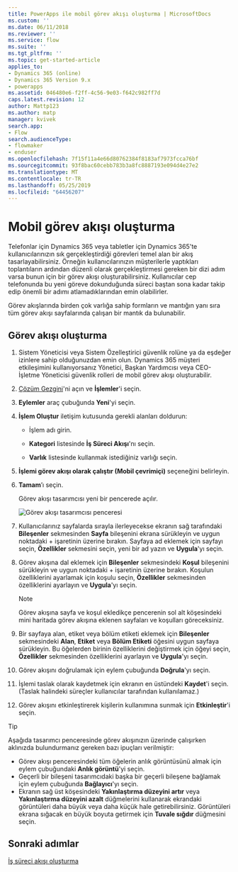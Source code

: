 ```yaml
---
title: PowerApps ile mobil görev akışı oluşturma | MicrosoftDocs
ms.custom: ''
ms.date: 06/11/2018
ms.reviewer: ''
ms.service: flow
ms.suite: ''
ms.tgt_pltfrm: ''
ms.topic: get-started-article
applies_to:
- Dynamics 365 (online)
- Dynamics 365 Version 9.x
- powerapps
ms.assetid: 046480e6-f2ff-4c56-9e03-f642c982ff7d
caps.latest.revision: 12
author: Mattp123
ms.author: matp
manager: kvivek
search.app:
- Flow
search.audienceType:
- flowmaker
- enduser
ms.openlocfilehash: 7f15f11a4e66d80762384f8183af7973fcca76bf
ms.sourcegitcommit: 93f8bac60cebb783b3a8fc8887193e094d4e27e2
ms.translationtype: MT
ms.contentlocale: tr-TR
ms.lasthandoff: 05/25/2019
ms.locfileid: "64456207"
---
```

# <a name="create-a-mobile-task-flow"></a>Mobil görev akışı oluşturma

Telefonlar için Dynamics 365 veya tabletler için Dynamics 365'te kullanıcılarınızın sık gerçekleştirdiği görevleri temel alan bir akış tasarlayabilirsiniz. Örneğin kullanıcılarınızın müşterilerle yaptıkları toplantıların ardından düzenli olarak gerçekleştirmesi gereken bir dizi adım varsa bunun için bir görev akışı oluşturabilirsiniz. Kullanıcılar cep telefonunda bu yeni göreve dokunduğunda süreci baştan sona kadar takip edip önemli bir adımı atlamadıklarından emin olabilirler.  
  
 Görev akışlarında birden çok varlığa sahip formların ve mantığın yanı sıra tüm görev akışı sayfalarında çalışan bir mantık da bulunabilir.  
  
## <a name="create-a-task-flow"></a>Görev akışı oluşturma
  
1. Sistem Yöneticisi veya Sistem Özelleştirici güvenlik rolüne ya da eşdeğer izinlere sahip olduğunuzdan emin olun. Dynamics 365 müşteri etkileşimini kullanıyorsanız Yönetici, Başkan Yardımcısı veya CEO-İşletme Yöneticisi güvenlik rolleri de mobil görev akışı oluşturabilir. 
  
2. [Çözüm Gezgini](/powerapps/maker/model-driven-apps/advanced-navigation#solution-explorer)'ni açın ve **İşlemler**'i seçin.  
  
3.  **Eylemler** araç çubuğunda **Yeni**'yi seçin.  
  
4.  **İşlem Oluştur** iletişim kutusunda gerekli alanları doldurun:  
  
    -   İşlem adı girin.  
  
    -   **Kategori** listesinde **İş Süreci Akışı**'nı seçin.  
  
    -   **Varlık** listesinde kullanmak istediğiniz varlığı seçin.  
  
5.  **İşlemi görev akışı olarak çalıştır (Mobil çevrimiçi)** seçeneğini belirleyin.  
  
6.  **Tamam**’ı seçin.
  
     Görev akışı tasarımcısı yeni bir pencerede açılır.  
  
     ![Görev akışı tasarımcısı penceresi](media/task-flow-designer-window.png "Görev akışı tasarımcısı penceresi") 
  
7.  Kullanıcılarınız sayfalarda sırayla ilerleyecekse ekranın sağ tarafındaki **Bileşenler** sekmesinden **Sayfa** bileşenini ekrana sürükleyin ve uygun noktadaki + işaretinin üzerine bırakın. Sayfaya ad eklemek için sayfayı seçin, **Özellikler** sekmesini seçin, yeni bir ad yazın ve **Uygula**'yı seçin.  
  
8.  Görev akışına dal eklemek için **Bileşenler** sekmesindeki **Koşul** bileşenini sürükleyin ve uygun noktadaki + işaretinin üzerine bırakın. Koşulun özelliklerini ayarlamak için koşulu seçin, **Özellikler** sekmesinden özelliklerini ayarlayın ve **Uygula**'yı seçin.  
  
    > [!NOTE]
    >  Görev akışına sayfa ve koşul ekledikçe pencerenin sol alt köşesindeki mini haritada görev akışına eklenen sayfaları ve koşulları göreceksiniz.  
  
9. Bir sayfaya alan, etiket veya bölüm etiketi eklemek için **Bileşenler** sekmesindeki **Alan**, **Etiket** veya **Bölüm Etiketi** öğesini uygun sayfaya sürükleyin. Bu öğelerden birinin özelliklerini değiştirmek için öğeyi seçin, **Özellikler** sekmesinden özelliklerini ayarlayın ve **Uygula**'yı seçin.  
  
10. Görev akışını doğrulamak için eylem çubuğunda **Doğrula**'yı seçin.  
  
11. İşlemi taslak olarak kaydetmek için ekranın en üstündeki **Kaydet**'i seçin. (Taslak halindeki süreçler kullanıcılar tarafından kullanılamaz.)  
  
12. Görev akışını etkinleştirerek kişilerin kullanımına sunmak için **Etkinleştir**'i seçin.  
  
> [!TIP]
>  Aşağıda tasarımcı penceresinde görev akışınızın üzerinde çalışırken aklınızda bulundurmanız gereken bazı ipuçları verilmiştir:  
>   
> -  Görev akışı penceresindeki tüm öğelerin anlık görüntüsünü almak için eylem çubuğundaki **Anlık görüntü**'yi seçin.  
> -  Geçerli bir bileşeni tasarımcıdaki başka bir geçerli bileşene bağlamak için eylem çubuğunda **Bağlayıcı**'yı seçin.  
> -  Ekranın sağ üst köşesindeki **Yakınlaştırma düzeyini artır** veya **Yakınlaştırma düzeyini azalt** düğmelerini kullanarak ekrandaki görüntüleri daha büyük veya daha küçük hale getirebilirsiniz. Görüntüleri ekrana sığacak en büyük boyuta getirmek için **Tuvale sığdır** düğmesini seçin.  
  
## <a name="next-steps"></a>Sonraki adımlar  
 [İş süreci akışı oluşturma](create-business-process-flow.md)   

